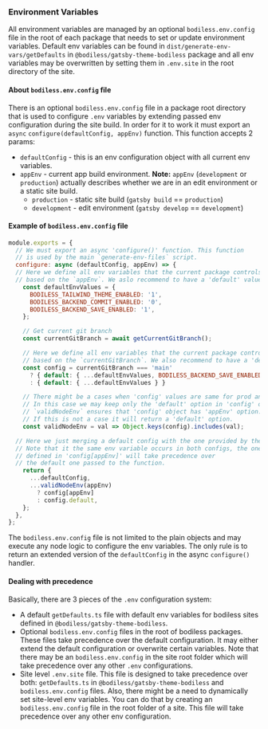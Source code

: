 ### Environment Variables
All environment variables are managed by an optional `bodiless.env.config` file in the root of each package that needs to set or update environment variables. Default env variables can be found in `dist/generate-env-vars/getDefaults` in `@bodiless/gatsby-theme-bodiless` package and all env variables may be overwritten by setting them in `.env.site` in the root directory of the site.

#### About `bodiless.env.config` file
There is an optional `bodiless.env.config` file in a package root directory that is used to configure `.env` variables by extending passed env configuration during the site build. In order for it to work it must export an `async` `configure(defaultConfig, appEnv)` function. This function accepts 2 params:
* `defaultConfig` - this is an env configuration object with all current env variables.
* `appEnv` - current app build environment. **Note:** `appEnv` (`development` or `production`) actually describes whether we are in an edit environment or a static site build.
  * `production` - static site build (`gatsby build` == `production`)
  * `development` - edit environment (`gatsby develop` == `development`)

#### Example of `bodiless.env.config` file
```js
module.exports = {
  // We must export an async 'configure()' function. This function
  // is used by the main `generate-env-files` script.
  configure: async (defaultConfig, appEnv) => {
  // Here we define all env variables that the current package controls
  // based on the `appEnv`. We aslo recommend to have a 'default' value.
    const defaultEnvValues = {
      BODILESS_TAILWIND_THEME_ENABLED: '1',
      BODILESS_BACKEND_COMMIT_ENABLED: '0',
      BODILESS_BACKEND_SAVE_ENABLED: '1',
    };

    // Get current git branch
    const currentGitBranch = await getCurrentGitBranch();

    // Here we define all env variables that the current package controls
    // based on the `currentGitBranch`. We also recommend to have a 'default' value.
    const config = currentGitBranch === 'main'
      ? { default: { ...defaultEnvValues, BODILESS_BACKEND_SAVE_ENABLED: '0' } }
      : { default: { ...defaultEnvValues } }

    // There might be a cases when 'config' values are same for prod and dev.
    // In this case we may keep only the 'default' option in 'config' object.
    // `validNodeEnv` ensures that 'config' object has 'appEnv' option.
    // If this is not a case it will return a 'default' option.
    const validNodeEnv = val => Object.keys(config).includes(val);

  // Here we just merging a default config with the one provided by the package.
  // Note that it the same env variable occurs in both configs, the one that
  // defined in 'config[appEnv]' will take precedence over
  // the default one passed to the function.
    return {
      ...defaultConfig,
      ...validNodeEnv(appEnv)
        ? config[appEnv]
        : config.default,
    };
  },
};
```

The `bodiless.env.config` file is not limited to the plain objects and may execute any node logic to configure the env variables. The only rule is to return an extended version of the `defaultConfig` in the async `configure()` handler.

#### Dealing with precedence
Basically, there are 3 pieces of the `.env` configuration system:
* A default `getDefaults.ts` file with default env variables for bodiless sites defined in `@bodiless/gatsby-theme-bodiless`. 
* Optional `bodiless.env.config` files in the root of bodiless packages. These files take precedence over the default configuration. It may either extend the default configuration or overwrite certain variables. Note that there may be an `bodiless.env.config` in the site root folder which will take precedence over any other `.env` configurations.
* Site level `.env.site` file. This file is designed to take precedence over both: `getDefaults.ts` in `@bodiless/gatsby-theme-bodiless` and `bodiless.env.config` files. Also, there might be a need to dynamically set site-level env variables. You can do that by creating an `bodiless.env.config` file in the root folder of a site. This file will take precedence over any other env configuration.
